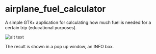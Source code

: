 # airplane_fuel_calculator
A simple GTK+ application for calculating how much fuel is needed for a certain trip (educational purposes).

![alt text](https://b2aeaa58a57a200320db-8b65b95250e902c437b256b5abf3eac7.ssl.cf5.rackcdn.com/media_entries/15578/Captura_de_tela_de_2017-10-13_12-34-29.png)

The result is shown in a pop up window, an INFO box.
